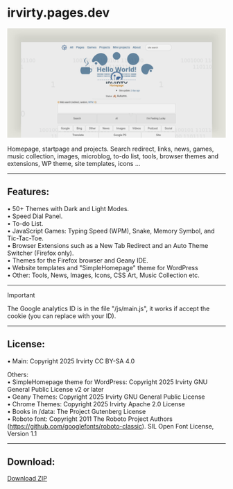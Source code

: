 # irvirty.pages.dev

<!--https://stackoverflow.com/questions/61071158/add-image-with-link-in-githubs-readme-md#-->
[![banner](/img/github-banner-settings.png)](/img/screenshot.png)  

Homepage, startpage and projects. Search redirect, links, news, games, music collection, images, microblog, to-do list, tools, browser themes and extensions, WP theme, site templates, icons ...
  
---
  
## Features:  
• 50+ Themes with Dark and Light Modes.  
• Speed Dial Panel.  
• To-do List.  
• JavaScript Games: Typing Speed (WPM), Snake, Memory Symbol, and Tic-Tac-Toe.   
• Browser Extensions such as a New Tab Redirect and an Auto Theme Switcher (Firefox only).  
• Themes for the Firefox browser and Geany IDE.  
• Website templates and "SimpleHomepage" theme for WordPress  
• Other: Tools, News, Images, Icons, CSS Art, Music Collection etc.  
  
---
  
> [!IMPORTANT]
> The Google analytics ID is in the file "/js/main.js", it works if accept the cookie (you can replace with your ID).  
  
---
  
## License:  
  
• Main: Copyright 2025 Irvirty CC BY-SA 4.0  
  
Others:  
• SimpleHomepage theme for WordPress: Copyright 2025 Irvirty GNU General Public License v2 or later  
• Geany Themes: Copyright 2025 Irvirty GNU General Public License  
• Chrome Themes: Copyright 2025 Irvirty Apache 2.0 License  
• Books in /data: The Project Gutenberg License  
• Roboto font: Copyright 2011 The Roboto Project Authors (https://github.com/googlefonts/roboto-classic). SIL Open Font License, Version 1.1  
  
---  
  
## Download:
  
[Download ZIP](https://github.com/irvirty/irvirty.pages.dev/archive/refs/heads/main.zip)
  
<!--
---  
  
## GitHub Explore, topics:  
[Web Development](https://github.com/topics/web-development),
[WebDev](https://github.com/topics/webdev),
[Web Design](https://github.com/topics/web-design),
[Website](https://github.com/topics/website),
[HTML](https://github.com/topics/HTML),
[CSS](https://github.com/topics/CSS),
[JavaScript](https://github.com/topics/javascript),
[Personal Website](https://github.com/topics/personal-website),
[Portfolio](https://github.com/topics/portfolio),
[Homepage](https://github.com/topics/homepage),
[Startpage](https://github.com/topics/startpage),
[Projects](https://github.com/topics/projects),
[Mini Projects](https://github.com/topics/mini-projects),
[Cloudflare Pages](https://github.com/topics/cloudflare-pages),
[Open Source](https://github.com/topics/open-source),
[Search Redirect](https://github.com/topics/search-redirect),
-->
